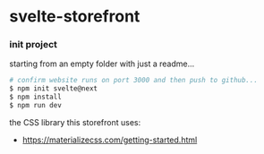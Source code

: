 svelte-storefront
========

### init project
starting from an empty folder with just a readme...
```bash
# confirm website runs on port 3000 and then push to github...
$ npm init svelte@next
$ npm install
$ npm run dev
```

the CSS library this storefront uses:
- https://materializecss.com/getting-started.html


